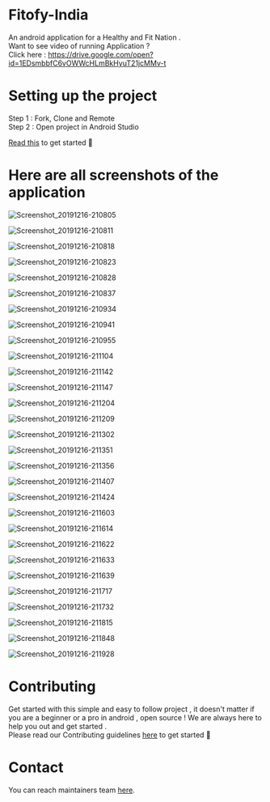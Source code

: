 # Fitofy-India
An android application for a Healthy and Fit Nation . </br>
Want to see video of running Application ? </br>
Click here : https://drive.google.com/open?id=1EDsmbbfC6vOWWcHLmBkHyuT21jcMMv-t

# Setting up the project
Step 1 : Fork, Clone and Remote </br>
Step 2 : Open project in Android Studio

[Read this](https://medium.com/@singhsaumyas150/contribute-to-open-source-using-git-dd918f81e1ba) to get started 🎉 

# Here are all screenshots of the application


![Screenshot_20191216-210805](https://user-images.githubusercontent.com/45551012/70923237-94d85e80-204d-11ea-8277-8030284afd5a.png)

![Screenshot_20191216-210811](https://user-images.githubusercontent.com/45551012/70923417-dcf78100-204d-11ea-8fcf-b5130e4a9df0.png)

![Screenshot_20191216-210818](https://user-images.githubusercontent.com/45551012/70923501-fac4e600-204d-11ea-82d5-e9dd4da5ceea.png)


![Screenshot_20191216-210823](https://user-images.githubusercontent.com/45551012/70923559-0b755c00-204e-11ea-9e7d-e1074df67051.png)

![Screenshot_20191216-210828](https://user-images.githubusercontent.com/45551012/70923630-2f38a200-204e-11ea-9cd6-25626e0f9a8e.png)

![Screenshot_20191216-210837](https://user-images.githubusercontent.com/45551012/70923680-424b7200-204e-11ea-8469-a7c0e2277d07.png)


![Screenshot_20191216-210934](https://user-images.githubusercontent.com/45551012/70923970-cef63000-204e-11ea-89e4-11e3412069d4.png)


![Screenshot_20191216-210941](https://user-images.githubusercontent.com/45551012/70924051-e8977780-204e-11ea-82e1-cccdf31b94ab.png)


![Screenshot_20191216-210955](https://user-images.githubusercontent.com/45551012/70924233-314f3080-204f-11ea-9240-e6213b6f1af7.png)


![Screenshot_20191216-211104](https://user-images.githubusercontent.com/45551012/70924279-40ce7980-204f-11ea-91db-683412b87847.png)


![Screenshot_20191216-211142](https://user-images.githubusercontent.com/45551012/70924310-4cba3b80-204f-11ea-8071-7e1f2fe0c6cf.png)


![Screenshot_20191216-211147](https://user-images.githubusercontent.com/45551012/70924341-593e9400-204f-11ea-94c4-3516b09fb92e.png)


![Screenshot_20191216-211204](https://user-images.githubusercontent.com/45551012/70924377-69ef0a00-204f-11ea-9b76-6b7020d8000b.png)


![Screenshot_20191216-211209](https://user-images.githubusercontent.com/45551012/70924409-770bf900-204f-11ea-8807-482af429e470.png)


![Screenshot_20191216-211302](https://user-images.githubusercontent.com/45551012/70924451-855a1500-204f-11ea-8a34-b92656843fbf.png)


![Screenshot_20191216-211351](https://user-images.githubusercontent.com/45551012/70924491-99057b80-204f-11ea-8f33-0b00b439d0a8.png)


![Screenshot_20191216-211356](https://user-images.githubusercontent.com/45551012/70924510-a3277a00-204f-11ea-97c2-061f1d5026d4.png)


![Screenshot_20191216-211407](https://user-images.githubusercontent.com/45551012/70924529-af133c00-204f-11ea-8370-637fd2aea506.png)


![Screenshot_20191216-211424](https://user-images.githubusercontent.com/45551012/70924576-be928500-204f-11ea-9ce6-4c3e01858359.png)


![Screenshot_20191216-211603](https://user-images.githubusercontent.com/45551012/70924601-cbaf7400-204f-11ea-8bc5-da7a65d58ebb.png)


![Screenshot_20191216-211614](https://user-images.githubusercontent.com/45551012/70924624-d79b3600-204f-11ea-9436-330745b55891.png)


![Screenshot_20191216-211622](https://user-images.githubusercontent.com/45551012/70924647-e41f8e80-204f-11ea-8d58-97eb5f0089cf.png)


![Screenshot_20191216-211633](https://user-images.githubusercontent.com/45551012/70924674-eeda2380-204f-11ea-888c-187916ec4b9e.png)


![Screenshot_20191216-211639](https://user-images.githubusercontent.com/45551012/70924695-f8fc2200-204f-11ea-90f2-5ae67196027c.png)


![Screenshot_20191216-211717](https://user-images.githubusercontent.com/45551012/70924710-05807a80-2050-11ea-8cb7-334f4e421d5e.png)


![Screenshot_20191216-211732](https://user-images.githubusercontent.com/45551012/70924731-0fa27900-2050-11ea-99c1-30630e100d16.png)


![Screenshot_20191216-211815](https://user-images.githubusercontent.com/45551012/70924765-19c47780-2050-11ea-8f4f-26777ae34a2e.png)


![Screenshot_20191216-211848](https://user-images.githubusercontent.com/45551012/70924776-234ddf80-2050-11ea-8fd8-9e34390c7bad.png)


![Screenshot_20191216-211928](https://user-images.githubusercontent.com/45551012/70924805-2ea10b00-2050-11ea-8562-5087a2f5b136.png)









# Contributing
Get started with this simple and easy to follow project , it doesn't matter if you are a beginner or a pro in android , open source !
We are always here to help you out and get started . </br>
Please read our Contributing guidelines [here](https://github.com/SaumyaSingh1/Fitofy-India/blob/master/CONTRIBUTING.md) to get started 💯

# Contact
You can reach maintainers team [here](https://groups.google.com/d/forum/fitofy-india).

